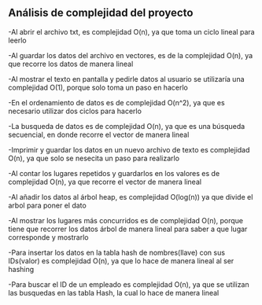 **Análisis de complejidad del proyecto**
--------------------------------------------

-Al abrir el archivo txt, es complejidad O(n), ya que toma un ciclo lineal para leerlo

-Al guardar los datos del archivo en vectores, es de la complejidad O(n), ya que recorre los datos de manera lineal

-Al mostrar el texto en pantalla y pedirle datos al usuario se utilizaría una complejidad O(1), porque solo toma un paso en hacerlo

-En el ordenamiento de datos es de complejidad O(n^2), ya que es necesario utilizar dos ciclos para hacerlo

-La busqueda de datos es de complejidad O(n), ya que es una búsqueda secuencial, en donde recorre el vector de manera lineal

-Imprimir y guardar los datos en un nuevo archivo de texto es complejidad O(n), ya que solo se nesecita un paso para realizarlo

-Al contar los lugares repetidos y guardarlos en los valores es de complejidad O(n), ya que recorre el vector de manera lineal

-Al añadir los datos al árbol heap, es complejidad O(log(n)) ya que divide el arbol para poner el dato

-Al mostrar los lugares más concurridos es de complejidad O(n), porque tiene que recorrer los datos árbol de manera lineal para saber a que lugar corresponde y mostrarlo

-Para insertar los datos en la tabla hash de nombres(llave) con sus IDs(valor) es complejidad O(n), ya que lo hace de manera lineal al ser hashing

-Para buscar el ID de un empleado es complejidad O(n), ya que se utilizan las busquedas en las tabla Hash, la cual lo hace de manera lineal
